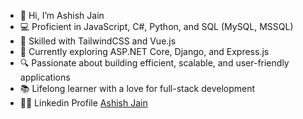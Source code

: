 - 👋 Hi, I’m Ashish Jain
- 💻 Proficient in JavaScript, C#, Python, and SQL (MySQL, MSSQL)
- 🎨 Skilled with TailwindCSS and Vue.js
- 🌱 Currently exploring ASP.NET Core, Django, and Express.js
- 🔍 Passionate about building efficient, scalable, and user-friendly applications
- 📚 Lifelong learner with a love for full-stack development
- 👨‍💼 Linkedin Profile [Ashish Jain](https://www.linkedin.com/in/ashishjain1008/)

<!---
ashishjain-repo/ashishjain-repo is a ✨ special ✨ repository because its `README.md` (this file) appears on your GitHub profile.
You can click the Preview link to take a look at your changes.
--->
